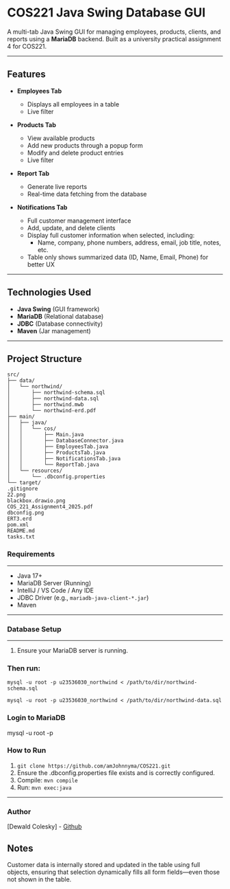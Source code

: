 # COS221 Java Swing Database GUI

A multi-tab Java Swing GUI for managing employees, products, clients, and reports using a **MariaDB** backend. Built as a university practical assignment 4 for COS221.

---

## Features

- **Employees Tab**  
  - Displays all employees in a table  
  - Live filter

- **Products Tab**  
  - View available products  
  - Add new products through a popup form  
  - Modify and delete product entries
  - Live filter

- **Report Tab**  
  - Generate live reports
  - Real-time data fetching from the database

- **Notifications Tab**  
  - Full customer management interface  
  - Add, update, and delete clients  
  - Display full customer information when selected, including:
    - Name, company, phone numbers, address, email, job title, notes, etc.  
  - Table only shows summarized data (ID, Name, Email, Phone) for better UX

---

## Technologies Used

- **Java Swing** (GUI framework)  
- **MariaDB** (Relational database)  
- **JDBC** (Database connectivity)  
- **Maven** (Jar management)

---

## Project Structure
```
src/
├── data/
│   └── northwind/
│       ├── northwind-schema.sql
│       ├── northwind-data.sql
│       ├── northwind.mwb
│       └── northwind-erd.pdf
├── main/
│   ├── java/
│   │   └── cos/
│   │       ├── Main.java
│   │       ├── DatabaseConnector.java
│   │       ├── EmployeesTab.java
│   │       ├── ProductsTab.java
│   │       ├── NotificationsTab.java
│   │       └── ReportTab.java
│   └── resources/
│       └── .dbconfig.properties
└── target/
.gitignore
22.png
blackbox.drawio.png
COS_221_Assignment4_2025.pdf
dbconfig.png
ERT3.erd
pom.xml
README.md
tasks.txt
```



### Requirements
---
- Java 17+  
- MariaDB Server (Running)  
- IntelliJ / VS Code / Any IDE  
- JDBC Driver (e.g., `mariadb-java-client-*.jar`)
- Maven
---
### Database Setup
---
1. Ensure your MariaDB server is running.

### Then run:
```
mysql -u root -p u23536030_northwind < /path/to/dir/northwind-schema.sql
```
```
mysql -u root -p u23536030_northwind < /path/to/dir/northwind-data.sql
```

### Login to MariaDB
mysql -u root -p

### How to Run

1. ``` git clone https://github.com/amJohnnyma/COS221.git ```
2. Ensure the .dbconfig.properties file exists and is correctly configured.
3. Compile: ```mvn compile```
4. Run: ```mvn exec:java```
---

### Author
[Dewald Colesky] - [Github](https://github.com/amJohnnyma)

## Notes

Customer data is internally stored and updated in the table using full objects, ensuring that selection dynamically fills all form fields—even those not shown in the table.